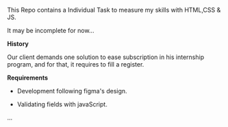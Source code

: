 This Repo contains a Individual Task to measure my skills with HTML,CSS & JS.

It may be incomplete for now...

<strong>History</strong>

Our client demands one solution to ease subscription in his internship program, and for that, it requires to fill a register.

<strong>Requirements</strong>

* Development following figma's design.

* Validating fields with javaScript.

...

